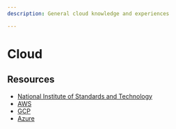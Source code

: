 ```yaml
---
description: General cloud knowledge and experiences

---
```


# Cloud


## Resources

- [National Institute of Standards and Technology](https://csrc.nist.gov/publications/detail/sp/800-145/final)
- [AWS](https://aws.amazon.com/what-is-cloud-computing/)
- [GCP](https://cloud.google.com/what-is-cloud-computing/)
- [Azure](https://azure.microsoft.com/en-us/overview/what-is-cloud-computing/)
